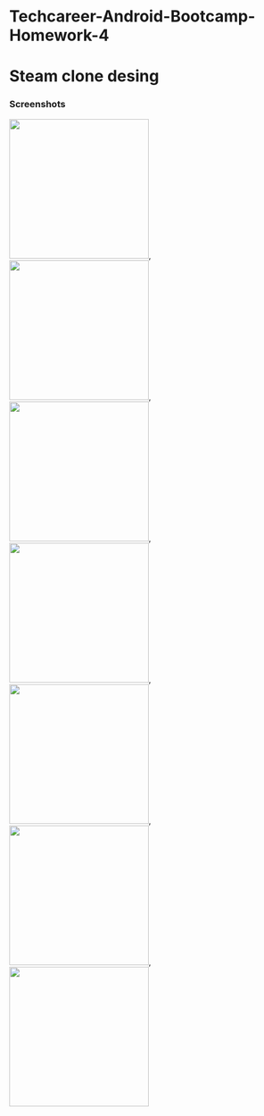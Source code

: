 # Techcareer-Android-Bootcamp-Homework-4


<h1>Steam clone desing</h1>

<h3>Screenshots</h3>

 <img src="/Screenshots/1.png" width="250" heigth="250" />,
 <img src="/Screenshots/2.png" width="250" heigth="250" />,
 <img src="/Screenshots/3.png" width="250" heigth="250" />,
 <img src="/Screenshots/4.png" width="250" heigth="250" />,
 <img src="/Screenshots/5.png" width="250" heigth="250" />,
 <img src="/Screenshots/6.png" width="250" heigth="250" />,
 <img src="/Screenshots/7.png" width="250" heigth="250" />


